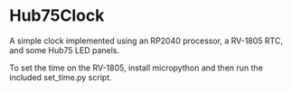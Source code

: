 # Hub75Clock
A simple clock implemented using an RP2040 processor, a RV-1805 RTC, and some Hub75 LED panels.

To set the time on the RV-1805, install micropython and then run the included set_time.py script.
